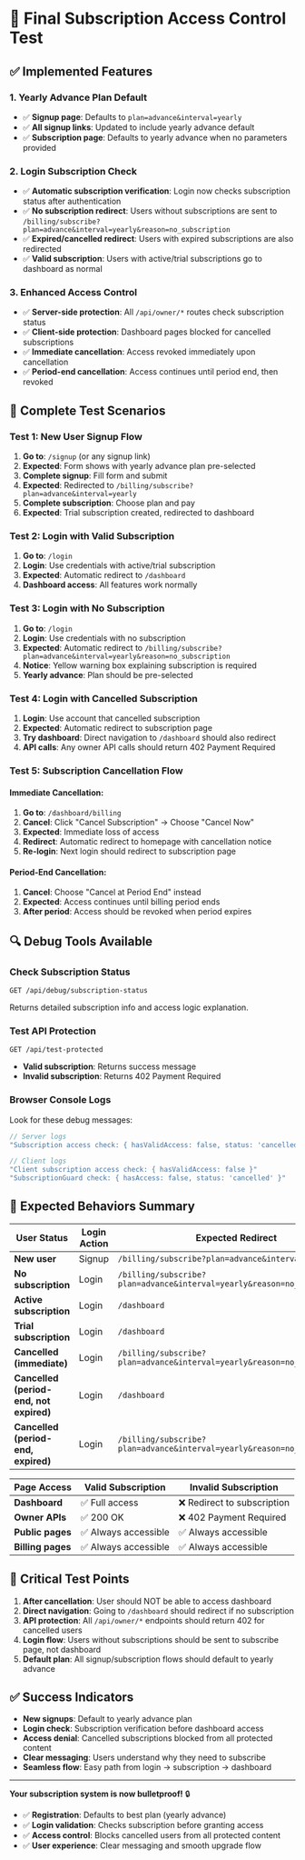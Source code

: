 # 🎯 Final Subscription Access Control Test

## ✅ Implemented Features

### **1. Yearly Advance Plan Default**
- ✅ **Signup page**: Defaults to `plan=advance&interval=yearly`
- ✅ **All signup links**: Updated to include yearly advance default
- ✅ **Subscription page**: Defaults to yearly advance when no parameters provided

### **2. Login Subscription Check**
- ✅ **Automatic subscription verification**: Login now checks subscription status after authentication
- ✅ **No subscription redirect**: Users without subscriptions are sent to `/billing/subscribe?plan=advance&interval=yearly&reason=no_subscription`
- ✅ **Expired/cancelled redirect**: Users with expired subscriptions are also redirected
- ✅ **Valid subscription**: Users with active/trial subscriptions go to dashboard as normal

### **3. Enhanced Access Control**
- ✅ **Server-side protection**: All `/api/owner/*` routes check subscription status
- ✅ **Client-side protection**: Dashboard pages blocked for cancelled subscriptions  
- ✅ **Immediate cancellation**: Access revoked immediately upon cancellation
- ✅ **Period-end cancellation**: Access continues until period end, then revoked

## 🧪 Complete Test Scenarios

### **Test 1: New User Signup Flow**
1. **Go to**: `/signup` (or any signup link)
2. **Expected**: Form shows with yearly advance plan pre-selected
3. **Complete signup**: Fill form and submit
4. **Expected**: Redirected to `/billing/subscribe?plan=advance&interval=yearly`
5. **Complete subscription**: Choose plan and pay
6. **Expected**: Trial subscription created, redirected to dashboard

### **Test 2: Login with Valid Subscription**
1. **Go to**: `/login`
2. **Login**: Use credentials with active/trial subscription
3. **Expected**: Automatic redirect to `/dashboard`
4. **Dashboard access**: All features work normally

### **Test 3: Login with No Subscription**
1. **Go to**: `/login` 
2. **Login**: Use credentials with no subscription
3. **Expected**: Automatic redirect to `/billing/subscribe?plan=advance&interval=yearly&reason=no_subscription`
4. **Notice**: Yellow warning box explaining subscription is required
5. **Yearly advance**: Plan should be pre-selected

### **Test 4: Login with Cancelled Subscription**
1. **Login**: Use account that cancelled subscription
2. **Expected**: Automatic redirect to subscription page
3. **Try dashboard**: Direct navigation to `/dashboard` should also redirect
4. **API calls**: Any owner API calls should return 402 Payment Required

### **Test 5: Subscription Cancellation Flow**
#### **Immediate Cancellation:**
1. **Go to**: `/dashboard/billing`
2. **Cancel**: Click "Cancel Subscription" → Choose "Cancel Now"
3. **Expected**: Immediate loss of access
4. **Redirect**: Automatic redirect to homepage with cancellation notice
5. **Re-login**: Next login should redirect to subscription page

#### **Period-End Cancellation:**
1. **Cancel**: Choose "Cancel at Period End" instead  
2. **Expected**: Access continues until billing period ends
3. **After period**: Access should be revoked when period expires

## 🔍 Debug Tools Available

### **Check Subscription Status**
```
GET /api/debug/subscription-status
```
Returns detailed subscription info and access logic explanation.

### **Test API Protection**
```
GET /api/test-protected
```
- **Valid subscription**: Returns success message
- **Invalid subscription**: Returns 402 Payment Required

### **Browser Console Logs**
Look for these debug messages:
```javascript
// Server logs
"Subscription access check: { hasValidAccess: false, status: 'cancelled' }"

// Client logs  
"Client subscription access check: { hasValidAccess: false }"
"SubscriptionGuard check: { hasAccess: false, status: 'cancelled' }"
```

## 🎯 Expected Behaviors Summary

| User Status | Login Action | Expected Redirect |
|------------|-------------|------------------|
| **New user** | Signup | `/billing/subscribe?plan=advance&interval=yearly` |
| **No subscription** | Login | `/billing/subscribe?plan=advance&interval=yearly&reason=no_subscription` |
| **Active subscription** | Login | `/dashboard` |
| **Trial subscription** | Login | `/dashboard` |
| **Cancelled (immediate)** | Login | `/billing/subscribe?plan=advance&interval=yearly&reason=no_subscription` |
| **Cancelled (period-end, not expired)** | Login | `/dashboard` |
| **Cancelled (period-end, expired)** | Login | `/billing/subscribe?plan=advance&interval=yearly&reason=no_subscription` |

| Page Access | Valid Subscription | Invalid Subscription |
|------------|-------------------|---------------------|
| **Dashboard** | ✅ Full access | ❌ Redirect to subscription |
| **Owner APIs** | ✅ 200 OK | ❌ 402 Payment Required |
| **Public pages** | ✅ Always accessible | ✅ Always accessible |
| **Billing pages** | ✅ Always accessible | ✅ Always accessible |

## 🚨 Critical Test Points

1. **After cancellation**: User should NOT be able to access dashboard
2. **Direct navigation**: Going to `/dashboard` should redirect if no subscription
3. **API protection**: All `/api/owner/*` endpoints should return 402 for cancelled users
4. **Login flow**: Users without subscriptions should be sent to subscribe page, not dashboard
5. **Default plan**: All signup/subscription flows should default to yearly advance

## ✅ Success Indicators

- **New signups**: Default to yearly advance plan
- **Login check**: Subscription verification before dashboard access
- **Access denial**: Cancelled subscriptions blocked from all protected content
- **Clear messaging**: Users understand why they need to subscribe
- **Seamless flow**: Easy path from login → subscription → dashboard

---

**Your subscription system is now bulletproof!** 🔒

- ✅ **Registration**: Defaults to best plan (yearly advance)
- ✅ **Login validation**: Checks subscription before granting access  
- ✅ **Access control**: Blocks cancelled users from all protected content
- ✅ **User experience**: Clear messaging and smooth upgrade flow
